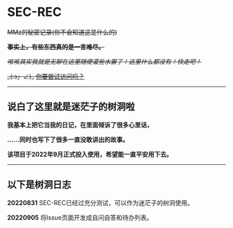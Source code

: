 # SEC-REC
~~MMz的秘密记录(你不会知道这是什么的)~~

~~**事实上，有些东西真的是一言难尽。**~~

~~*咳咳其实我就是无聊在这里随便灌些水罢了！这里什么都没有！快走吧！*~~

~~\_(:з」∠)\_ [你要尝试访问吗？](https://mimangz.github.io/SEC-REC/init.html)~~

---
## 说白了这里就是迷茫子的树洞啦

**我基本上把它当我的日记，在里面倾诉了很多心里话，**

**……同时也写下了很多一直没敢讲出的故事。**

**该项目于2022年9月正式投入使用，希望能一直平安用下去。**

---
## 以下是树洞日志

**20220831** SEC-REC已经过充分测试，可以作为迷茫子的树洞使用。

**20220905** 将Issue页面开发成自问自答和待办列表。
